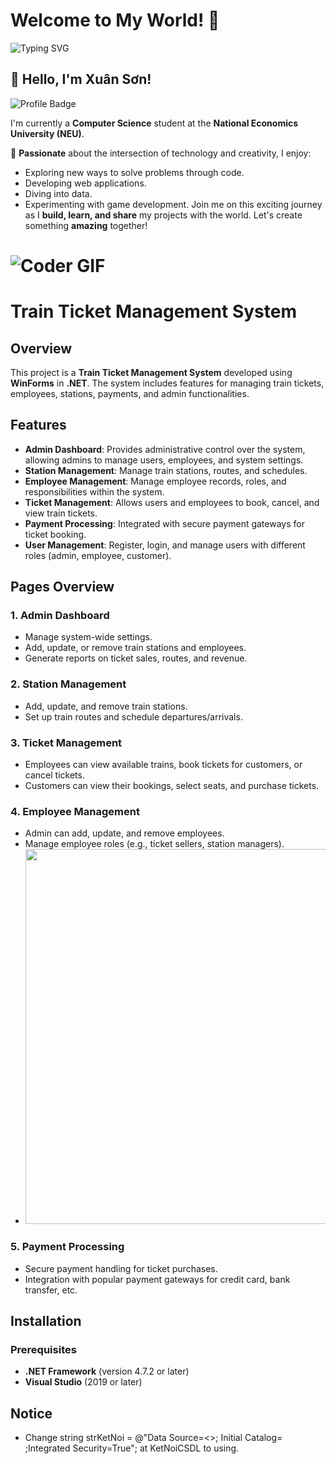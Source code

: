 # Welcome to My World! 🌟

![Typing SVG](https://readme-typing-svg.herokuapp.com?color=%23FF5733&size=30&center=true&vCenter=true&width=700&height=70&lines=Hello%2C+I'm+Xuân+Sơn!;Welcome+to+my+GitHub!;Let's+create+something+amazing!)

## 👋 Hello, I'm **Xuân Sơn!**

![Profile Badge](https://img.shields.io/badge/NEU-Computer_Science-blueviolet?style=for-the-badge&logo=github)

I'm currently a **Computer Science** student at the **National Economics University (NEU)**. 

🎨 **Passionate** about the intersection of technology and creativity, I enjoy:
- Exploring new ways to solve problems through code.
- Developing web applications.
- Diving into data.
- Experimenting with game development.
Join me on this exciting journey as I **build, learn, and share** my projects with the world. Let's create something **amazing** together!

# ![Coder GIF](https://media.giphy.com/media/L8K62iTDkzGX6/giphy.gif)

# Train Ticket Management System

## Overview
This project is a **Train Ticket Management System** developed using **WinForms** in **.NET**. The system includes features for managing train tickets, employees, stations, payments, and admin functionalities.

## Features
- **Admin Dashboard**: Provides administrative control over the system, allowing admins to manage users, employees, and system settings.
- **Station Management**: Manage train stations, routes, and schedules.
- **Employee Management**: Manage employee records, roles, and responsibilities within the system.
- **Ticket Management**: Allows users and employees to book, cancel, and view train tickets.
- **Payment Processing**: Integrated with secure payment gateways for ticket booking.
- **User Management**: Register, login, and manage users with different roles (admin, employee, customer).
  
## Pages Overview
### 1. Admin Dashboard
- Manage system-wide settings.
- Add, update, or remove train stations and employees.
- Generate reports on ticket sales, routes, and revenue.

### 2. Station Management
- Add, update, and remove train stations.
- Set up train routes and schedule departures/arrivals.
  
### 3. Ticket Management
- Employees can view available trains, book tickets for customers, or cancel tickets.
- Customers can view their bookings, select seats, and purchase tickets.
 

### 4. Employee Management
- Admin can add, update, and remove employees.
- Manage employee roles (e.g., ticket sellers, station managers).
- <img src="https://github.com/user-attachments/assets/939c3c97-a2ae-4941-bb2d-ee3268a5e89e" width="600" />

### 5. Payment Processing
- Secure payment handling for ticket purchases.
- Integration with popular payment gateways for credit card, bank transfer, etc.

## Installation

### Prerequisites
- **.NET Framework** (version 4.7.2 or later)
- **Visual Studio** (2019 or later)
## Notice
- Change string strKetNoi = @"Data Source=<>; Initial Catalog= <Quanlivetau> ;Integrated Security=True"; at KetNoiCSDL to using.



